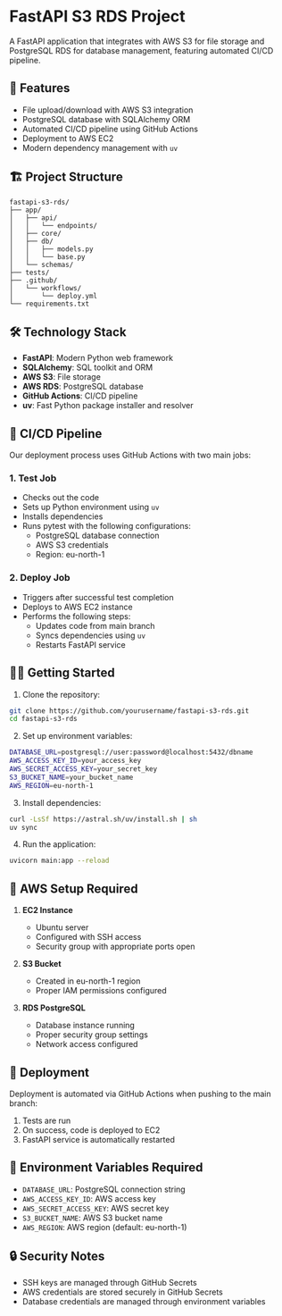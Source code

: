 # FastAPI S3 RDS Project

A FastAPI application that integrates with AWS S3 for file storage and PostgreSQL RDS for database management, featuring automated CI/CD pipeline.

## 🚀 Features

- File upload/download with AWS S3 integration
- PostgreSQL database with SQLAlchemy ORM
- Automated CI/CD pipeline using GitHub Actions
- Deployment to AWS EC2
- Modern dependency management with `uv`

## 🏗️ Project Structure

```
fastapi-s3-rds/
├── app/
│   ├── api/
│   │   └── endpoints/
│   ├── core/
│   ├── db/
│   │   ├── models.py
│   │   └── base.py
│   └── schemas/
├── tests/
├── .github/
│   └── workflows/
│       └── deploy.yml
└── requirements.txt
```

## 🛠️ Technology Stack

- **FastAPI**: Modern Python web framework
- **SQLAlchemy**: SQL toolkit and ORM
- **AWS S3**: File storage
- **AWS RDS**: PostgreSQL database
- **GitHub Actions**: CI/CD pipeline
- **uv**: Fast Python package installer and resolver

## 🔄 CI/CD Pipeline

Our deployment process uses GitHub Actions with two main jobs:

### 1. Test Job
- Checks out the code
- Sets up Python environment using `uv`
- Installs dependencies
- Runs pytest with the following configurations:
  - PostgreSQL database connection
  - AWS S3 credentials
  - Region: eu-north-1

### 2. Deploy Job
- Triggers after successful test completion
- Deploys to AWS EC2 instance
- Performs the following steps:
  - Updates code from main branch
  - Syncs dependencies using `uv`
  - Restarts FastAPI service

## 🏃‍♂️ Getting Started

1. Clone the repository:
```bash
git clone https://github.com/yourusername/fastapi-s3-rds.git
cd fastapi-s3-rds
```

2. Set up environment variables:
```bash
DATABASE_URL=postgresql://user:password@localhost:5432/dbname
AWS_ACCESS_KEY_ID=your_access_key
AWS_SECRET_ACCESS_KEY=your_secret_key
S3_BUCKET_NAME=your_bucket_name
AWS_REGION=eu-north-1
```

3. Install dependencies:
```bash
curl -LsSf https://astral.sh/uv/install.sh | sh
uv sync
```

4. Run the application:
```bash
uvicorn main:app --reload
```

## 🔐 AWS Setup Required

1. **EC2 Instance**
   - Ubuntu server
   - Configured with SSH access
   - Security group with appropriate ports open

2. **S3 Bucket**
   - Created in eu-north-1 region
   - Proper IAM permissions configured

3. **RDS PostgreSQL**
   - Database instance running
   - Proper security group settings
   - Network access configured

## 🚀 Deployment

Deployment is automated via GitHub Actions when pushing to the main branch:
1. Tests are run
2. On success, code is deployed to EC2
3. FastAPI service is automatically restarted

## 📝 Environment Variables Required

- `DATABASE_URL`: PostgreSQL connection string
- `AWS_ACCESS_KEY_ID`: AWS access key
- `AWS_SECRET_ACCESS_KEY`: AWS secret key
- `S3_BUCKET_NAME`: AWS S3 bucket name
- `AWS_REGION`: AWS region (default: eu-north-1)

## 🔒 Security Notes

- SSH keys are managed through GitHub Secrets
- AWS credentials are stored securely in GitHub Secrets
- Database credentials are managed through environment variables